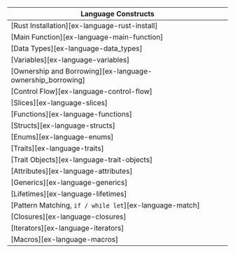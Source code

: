 | Language Constructs |
|--------|
| [Rust Installation][ex-language-rust-install] |
| [Main Function][ex-language-main-function] |
| [Data Types][ex-language-data_types] |
| [Variables][ex-language-variables] |
| [Ownership and Borrowing][ex-language-ownership_borrowing] |
| [Control Flow][ex-language-control-flow] |
| [Slices][ex-language-slices] |
| [Functions][ex-language-functions] |
| [Structs][ex-language-structs] |
| [Enums][ex-language-enums] |
| [Traits][ex-language-traits] |
| [Trait Objects][ex-language-trait-objects] |
| [Attributes][ex-language-attributes] |
| [Generics][ex-language-generics] |
| [Lifetimes][ex-language-lifetimes] |
| [Pattern Matching, `if / while let`][ex-language-match] |
| [Closures][ex-language-closures] |
| [Iterators][ex-language-iterators] |
| [Macros][ex-language-macros] |

